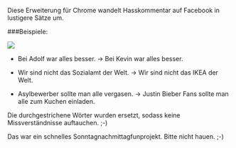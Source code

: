 Diese Erweiterung für Chrome wandelt Hasskommentar auf Facebook in lustigere Sätze um.

###Beispiele:

<img src="http://i.imgur.com/3k5Md8M.png"/>

* Bei Adolf war alles besser. -> Bei Kevin war alles besser.

* Wir sind nicht das Sozialamt der Welt. -> Wir sind nicht das IKEA der Welt.

* Asylbewerber sollte man alle vergasen. -> Justin Bieber Fans sollte man alle zum Kuchen einladen.

Die durchgestrichene Wörter wurden ersetzt, sodass keine Missverständnisse auftauchen. ;-)

Das war ein schnelles Sonntagnachmittagfunprojekt. Bitte nicht hauen. ;-)
